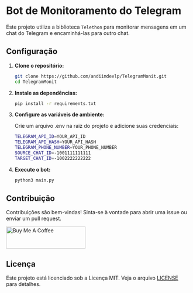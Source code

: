# Bot de Monitoramento do Telegram

Este projeto utiliza a biblioteca `Telethon` para monitorar mensagens em um chat do Telegram e encaminhá-las para outro chat.

## Configuração

1. **Clone o repositório:**

   ```bash
   git clone https://github.com/andiimdevlp/TelegramMonit.git
   cd TelegramMonit

2. **Instale as dependências:**

   ```bash
   pip install -r requirements.txt

3. **Configure as variáveis de ambiente:**

   Crie um arquivo .env na raiz do projeto e adicione suas credenciais:

   ```bash
   TELEGRAM_API_ID=YOUR_API_ID
   TELEGRAM_API_HASH=YOUR_API_HASH
   TELEGRAM_PHONE_NUMBER=YOUR_PHONE_NUMBER
   SOURCE_CHAT_ID=-1001111111111
   TARGET_CHAT_ID=-1002222222222

4. **Execute o bot:**

   ```bash
   python3 main.py

## Contribuição

Contribuições são bem-vindas! Sinta-se à vontade para abrir uma issue ou enviar um pull request.

<a href="https://www.buymeacoffee.com/andiimdev" target="_blank"><img src="https://cdn.buymeacoffee.com/buttons/v2/default-blue.png" alt="Buy Me A Coffee" style="height: 60px !important;width: 217px !important;" ></a>

## Licença

Este projeto está licenciado sob a Licença MIT. Veja o arquivo [LICENSE](https://choosealicense.com/licenses/mit/) para detalhes.

